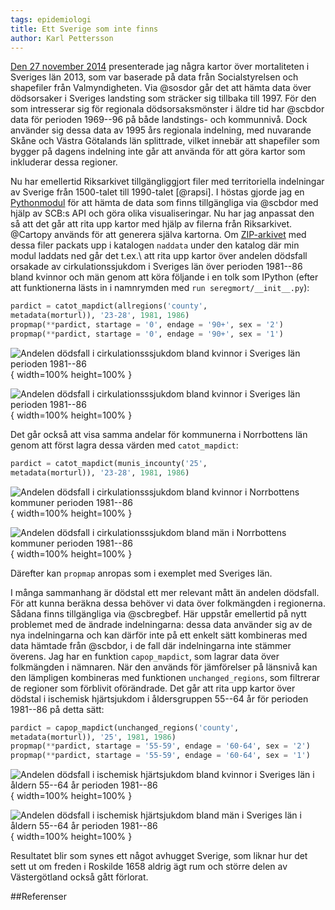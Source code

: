 ```yaml
---
tags: epidemiologi
title: Ett Sverige som inte finns
author: Karl Pettersson
---
```


[Den 27 november 2014](http://klpn.se/2014/11/27/nordliga-risker/) presenterade
jag några kartor över mortaliteten i Sveriges län 2013, som var baserade på
data från Socialstyrelsen och shapefiler från Valmyndigheten. Via @sosdor går
det att hämta data över dödsorsaker i Sveriges landsting som sträcker sig
tillbaka till 1997. För den som intresserar sig för regionala dödsorsaksmönster
i äldre tid har @scbdor data för perioden 1969--96 på både landstings- och
kommunnivå. Dock använder sig dessa data av 1995 års regionala indelning, med nuvarande
Skåne och Västra Götalands län splittrade, vilket innebär att shapefiler som
bygger på dagens indelning inte går att använda för att göra kartor som
inkluderar dessa regioner.

Nu har emellertid Riksarkivet tillgängliggjort filer med territoriella
indelningar av Sverige från 1500-talet till 1990-talet [@rapsi]. I höstas
gjorde jag en [Pythonmodul](https://github.com/klpn/seregmort) för att hämta de
data som finns tillgängliga via @scbdor med hjälp av SCB:s API och göra olika
visualiseringar. Nu har jag anpassat den så att det går att rita upp kartor med
hjälp av filerna från Riksarkivet. @Cartopy används för att generera själva
kartorna. Om [ZIP-arkivet](http://riksarkivet.se/psi/NAD_Topografidata.zip) med
dessa filer packats upp i katalogen `naddata` under den katalog där min modul
laddats ned går det t.ex.\ att rita upp kartor över andelen dödsfall orsakade
av cirkulationssjukdom i Sveriges län över perioden 1981--86 bland kvinnor och
män genom att köra följande i en tolk som IPython (efter att funktionerna lästs
in i namnrymden med `run seregmort/__init__.py`):

```python
pardict = catot_mapdict(allregions('county', 
metadata(morturl)), '23-28', 1981, 1986)
propmap(**pardict, startage = '0', endage = '90+', sex = '2')
propmap(**pardict, startage = '0', endage = '90+', sex = '1')
```

![Andelen dödsfall i cirkulationsssjukdom bland kvinnor i Sveriges län perioden
1981--86](../images/KvSvlanCirkPerc8186.svg){ width=100% height=100% }

![Andelen dödsfall i cirkulationsssjukdom bland kvinnor i Sveriges län perioden
1981--86](../images/MSvlanCirkPerc8186.svg){ width=100% height=100% }

Det går också att visa samma andelar för kommunerna i Norrbottens län genom att
först lagra dessa värden med `catot_mapdict`:

```python
pardict = catot_mapdict(munis_incounty('25', 
metadata(morturl)), '23-28', 1981, 1986)
```

![Andelen dödsfall i cirkulationsssjukdom bland kvinnor i Norrbottens kommuner
perioden 1981--86](../images/KvNbmuniCirkPerc8186.svg){ width=100% height=100% }

![Andelen dödsfall i cirkulationsssjukdom bland män i Norrbottens kommuner
perioden 1981--86](../images/MNbmuniCirkPerc8186.svg){ width=100% height=100% }

Därefter kan `propmap` anropas som i exemplet med Sveriges län.

I många sammanhang är dödstal ett mer relevant mått än andelen dödsfall. För
att kunna beräkna dessa behöver vi data över folkmängden i regionerna. Sådana
finns tillgängliga via @scbregbef. Här uppstår emellertid på nytt problemet med
de ändrade indelningarna: dessa data använder sig av de nya indelningarna och
kan därför inte på ett enkelt sätt kombineras med data hämtade från @scbdor, i
de fall där indelningarna inte stämmer överens. Jag har en funktion
`capop_mapdict`, som lagrar data över folkmängden i nämnaren. När den används
för jämförelser på länsnivå kan den lämpligen kombineras med funktionen
`unchanged_regions`, som filtrerar de regioner som förblivit oförändrade. Det
går att rita upp kartor över dödstal i ischemisk hjärtsjukdom i åldersgruppen
55--64 år för perioden 1981--86 på detta sätt:

```python
pardict = capop_mapdict(unchanged_regions('county', 
metadata(morturl)), '25', 1981, 1986)
propmap(**pardict, startage = '55-59', endage = '60-64', sex = '2')
propmap(**pardict, startage = '55-59', endage = '60-64', sex = '1')
```

![Andelen dödsfall i ischemisk hjärtsjukdom bland kvinnor i Sveriges län i
åldern 55--64 år perioden 1981--86](../images/Kv5564SvlanIhdRate8186.svg){
width=100% height=100% }

![Andelen dödsfall i ischemisk hjärtsjukdom bland män i Sveriges län i
åldern 55--64 år perioden 1981--86](../images/M5564SvlanIhdRate8186.svg){
width=100% height=100% }

Resultatet blir som synes ett något avhugget Sverige, som liknar hur det sett ut
om freden i Roskilde 1658 aldrig ägt rum och större delen av Västergötland
också gått förlorat.

##Referenser
